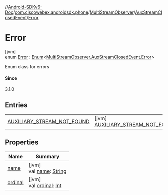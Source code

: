 //[Android-SDKv6-Doc](../../../../../index.md)/[com.ciscowebex.androidsdk.phone](../../../index.md)/[MultiStreamObserver](../../index.md)/[AuxStreamClosedEvent](../index.md)/[Error](index.md)

# Error

[jvm]\
enum [Error](index.md) : [Enum](https://kotlinlang.org/api/latest/jvm/stdlib/kotlin/-enum/index.html)&lt;[MultiStreamObserver.AuxStreamClosedEvent.Error](index.md)&gt; 

Enum class for errors

#### Since

3.1.0

## Entries

| | |
|---|---|
| [AUXILIARY_STREAM_NOT_FOUND](-a-u-x-i-l-i-a-r-y_-s-t-r-e-a-m_-n-o-t_-f-o-u-n-d/index.md) | [jvm]<br>[AUXILIARY_STREAM_NOT_FOUND](-a-u-x-i-l-i-a-r-y_-s-t-r-e-a-m_-n-o-t_-f-o-u-n-d/index.md) |

## Properties

| Name | Summary |
|---|---|
| [name](../../../../com.ciscowebex.androidsdk.team/-list-team-membership-result/-bad-request/index.md#-372974862%2FProperties%2F-411797461) | [jvm]<br>val [name](../../../../com.ciscowebex.androidsdk.team/-list-team-membership-result/-bad-request/index.md#-372974862%2FProperties%2F-411797461): [String](https://kotlinlang.org/api/latest/jvm/stdlib/kotlin/-string/index.html) |
| [ordinal](../../../../com.ciscowebex.androidsdk.team/-list-team-membership-result/-bad-request/index.md#-739389684%2FProperties%2F-411797461) | [jvm]<br>val [ordinal](../../../../com.ciscowebex.androidsdk.team/-list-team-membership-result/-bad-request/index.md#-739389684%2FProperties%2F-411797461): [Int](https://kotlinlang.org/api/latest/jvm/stdlib/kotlin/-int/index.html) |
